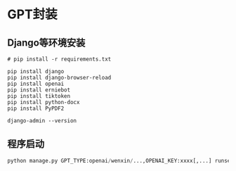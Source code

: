 # GPT封装

## Django等环境安装
```
# pip install -r requirements.txt

pip install django
pip install django-browser-reload
pip install openai
pip install erniebot
pip install tiktoken
pip install python-docx
pip install PyPDF2

django-admin --version

```

## 程序启动
```python
python manage.py GPT_TYPE:openai/wenxin/...,OPENAI_KEY:xxxx[,...] runserver 0.0.0.0:8000
```
